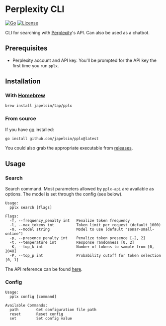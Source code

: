 # Perplexity CLI

[![Go](https://github.com/japelsin/pplx/actions/workflows/release.yml/badge.svg)](https://github.com/japelsin/pplx/actions/workflows/release.yml)
[![License](https://img.shields.io/badge/license-MIT-blue)](https://github.com/japelsin/pplx/blob/main/LICENSE)

CLI for searching with [Perplexity](https://www.perplexity.ai/)'s API. Can also be used as a chatbot.

## Prerequisites

- Perplexity account and API key. You'll be prompted for the API key the first time you run `pplx`.

## Installation

### With [Homebrew](https://brew.sh)

```bash
brew install japelsin/tap/pplx
```

### From source

If you have [go](https://go.dev/) installed:

```bash
go install github.com/japelsin/pplx@latest
```

You could also grab the appropriate executable from [releases](https://github.com/japelsin/pplx/releases).

## Usage

### Search

Search command. Most parameters allowed by `pplx-api` are available as options. The model is set through the config (see below).

```
Usage:
  pplx search [flags]

Flags:
  -f, --frequency_penalty int   Penalize token frequency
  -l, --max_tokens int          Token limit per request (default 1000)
  -m, --model string            Model to use (default "sonar-small-online")
  -p, --presence_penalty int    Penalize token presence [-2, 2]
  -t, --temperature int         Response randomness [0, 2]
  -K, --top_k int               Number of tokens to sample from [0, 2048]
  -P, --top_p int               Probability cutoff for token selection [0, 1]

```

The API reference can be found [here](https://docs.perplexity.ai/reference/post_chat_completions).

### Config

```
Usage:
  pplx config [command]

Available Commands:
  path        Get configuration file path
  reset       Reset config
  set         Set config value
```

